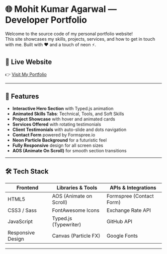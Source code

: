 # 🌐 Mohit Kumar Agarwal — Developer Portfolio

Welcome to the source code of my personal portfolio website!  
This site showcases my skills, projects, services, and how to get in touch with me. Built with ❤️ and a touch of neon ⚡.

## 🚀 Live Website

👉 [Visit My Portfolio](https://your-live-portfolio-link.com)

---

## 📌 Features

- **Interactive Hero Section** with Typed.js animation
- **Animated Skills Tabs**: Technical, Tools, and Soft Skills
- **Project Showcase** with hover and animated cards
- **Services Offered** with rotating testimonials
- **Client Testimonials** with auto-slide and dots navigation
- **Contact Form** powered by Formspree.io
- **Neon Particle Background** for a futuristic feel
- **Fully Responsive** design for all screen sizes
- **AOS (Animate On Scroll)** for smooth section transitions

---

## 🛠️ Tech Stack

| Frontend       | Libraries & Tools       | APIs & Integrations      |
|----------------|--------------------------|---------------------------|
| HTML5          | AOS (Animate on Scroll)  | Formspree (Contact Form) |
| CSS3 / Sass    | FontAwesome Icons        | Exchange Rate API        |
| JavaScript     | Typed.js (Typewriter)    | GitHub API               |
| Responsive Design | Canvas (Particle FX) | Google Fonts              |

---


